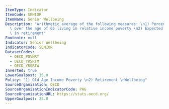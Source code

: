 ```yaml
---
ItemType: Indicator
ItemCode: SENIOR
ItemName: Senior Wellbeing
Description: "Arithmetic average of the following measures: \n1) Percentage of individuals\
  \ over the age of 65 living in relative income poverty \n2) Expected number of years\
  \ in retirement"
Footnote: null
Indicator: Senior Wellbeing
IndicatorCode: SENIOR
DatasetCodes:
  - OECD_POVNRT
  - OECD_YRSRTM
  - OECD_YRSRTW
Inverted: true
LowerGoalpost: 15.0
Policy: "1) Old Age Income Poverty \n2) Retirement \nWellbeing"
SourceOrganization: OECD
SourceOrganizationIndicatorCode: PAG
SourceOrganizationURL: https://stats.oecd.org/
UpperGoalpost: 25.0
---
```


